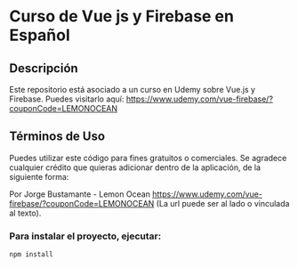 # Curso de Vue js y Firebase en Español

## Descripción

Este repositorio está asociado a un curso en Udemy sobre Vue.js y Firebase.
Puedes visitarlo aquí: https://www.udemy.com/vue-firebase/?couponCode=LEMONOCEAN

## Términos de Uso

Puedes utilizar este código para fines gratuitos o comerciales.
Se agradece cualquier crédito que quieras adicionar dentro de la aplicación, de la siguiente forma:

Por Jorge Bustamante - Lemon Ocean
https://www.udemy.com/vue-firebase/?couponCode=LEMONOCEAN (La url puede ser al lado o vinculada al texto).

### Para instalar el proyecto, ejecutar:
```
npm install
```